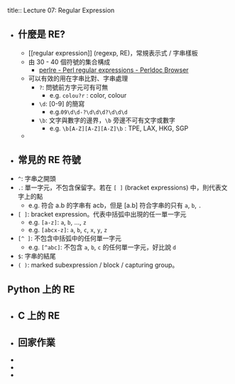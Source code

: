 title:: Lecture 07: Regular Expression

- ## 什麼是 RE?
	- [[regular expression]] (regexp, RE)，常規表示式 / 字串樣板
	- 由 30 - 40 個符號的集合構成
		- [perlre - Perl regular expressions - Perldoc Browser](https://perldoc.perl.org/perlre)
	- 可以有效的用在字串比對、字串處理
		- `?`: 問號前方字元可有可無
			- e.g. `colou?r` : color, colour
		- `\d`: [0-9] 的簡寫
			- e.g.`09\d\d-?\d\d\d?\d\d\d`
		- `\b`: 文字與數字的邊界，`\b` 旁邊不可有文字或數字
			- e.g. `\b[A-Z][A-Z][A-Z]\b` : TPE, LAX, HKG, SGP
	-
- ## 常見的 RE 符號
- `^`: 字串之開頭
- `.`: 單一字元，不包含保留字。若在 `[ ]` (bracket expressions) 中，則代表文字上的點
	- e.g. 符合 a.b 的字串有 acb，但是 [a.b] 符合字串的只有 `a`, `b`, `.`
- `[ ]`: bracket expression。代表中括弧中出現的任一單一字元
	- e.g. `[a-z]`: `a`, `b`, ..., `z`
	- e.g. `[abcx-z]`: `a`, `b`, `c`, `x`, `y`, `z`
- `[^ ]`: 不包含中括弧中的任何單一字元
	- e.g. `[^abc]`: 不包含 `a`, `b`, `c` 的任何單一字元，好比說 `d`
- `$`: 字串的結尾
- `( )`: marked subexpression / block / capturing group。
## Python 上的 RE
- ## C 上的 RE
- ## 回家作業
-
-
-